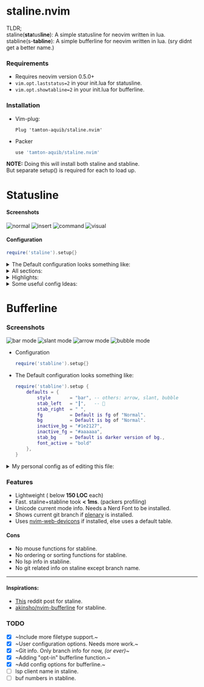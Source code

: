 # staline.nvim
TLDR;<br/> staline(**sta**tus**line**): A simple statusline for neovim written in lua.<br/>
stabline(s-**tabline**): A simple bufferline for neovim written in lua. (sry didnt get a better name.)

### Requirements
* Requires neovim version 0.5.0+
* `vim.opt.laststatus=2` in your init.lua for statusline.
* `vim.opt.showtabline=2` in your init.lua for bufferline.

### Installation
* Vim-plug:
    ```vim
    Plug 'tamton-aquib/staline.nvim'
    ```
* Packer
    ```lua
    use 'tamton-aquib/staline.nvim'
    ```
**NOTE:** Doing this will install both staline and stabline. <br />
But separate setup() is required for each to load up.

# Statusline

#### Screenshots
![normal](https://i.imgur.com/LFmEROF.png)
![insert](https://i.imgur.com/rzqMwXU.png)
![command](https://i.imgur.com/jDuOdpK.png)
![visual](https://i.imgur.com/dO1pKaj.png)
<!-- ![normal](https://i.imgur.com/ZBwqI5I.png) -->
<!-- ![insert](https://i.imgur.com/9ADMkb7.png) -->
<!-- ![visual](https://i.imgur.com/q85p45c.png) -->
<!-- ![command](https://i.imgur.com/F9cPtMx.png) -->


#### Configuration
```lua
require('staline').setup{}
```
<details>
<summary> The Default configuration looks something like: </summary>

```lua
require('staline').setup {
	defaults = {
		left_separator  = "",
		right_separator = "",
		line_column     = "[%l/%L] :%c 並%p%% ", -- `:h stl` to see all flags.
		fg              = "#000000",  -- Foreground text color.
		bg              = "none",     -- Default background is transparent.
		cool_symbol     = " ",       -- Change this to override defult OS icon.
		full_path       = false
		font_active     = "none",     -- "bold", "italic", "bold,italic", etc
		true_colors     = false       -- true lsp colors.
	},
	mode_colors = {
		n = "#2bbb4f",
		i = "#986fec",
		c = "#e27d60",
		v = "#4799eb",   -- etc..
	},
	mode_icons = {
		n = " ",
		i = " ",
		c = " ",
		v = " ",   -- etc..
	},
	sections = {
		left = { '- ', '-mode', 'left_sep_double', ' ', 'branch', 'lsp' },
		mid  = { 'filename' },
		right = { 'cool_symbol','right_sep_double', '-line_column' }
	}    -- check highlights section in readme to know what "-" means
}
```
</details>

<details>
<summary> All sections: </summary>

| section | use |
|---------|-----|
| mode         | shows the mode       |
| branch       | shows git branch |
| filename     | shows filename |
| cool_symbol  | an icon according to the OS type (cutomizable) |
| lsp          | lsp diagnostics (number of errors, warnings, etc) |
| lsp_name     | lsp client name |
| line_column  | shows line, column, percentage, etc |
| left_sep     | single left separator |
| right_sep    | single right separator |
| left_sep_double     | Double left separator with a shade of gray |
| right_sep_double    | Double right separator with a shade of gray |


</details>

<details>
<summary> Highlights: </summary>
<br />
<li> The `-` in front of sections inverts the color of that section. </li>

Example:
`sections = { mid = { 'filename' } }`
will look like: <br />
![highilight_example](https://i.imgur.com/rp0Vei4.png)

now, adding `-` at the beginning:
`sections = { mid = { '-filename' } }`
will look like:
![highlight_example2](https://i.imgur.com/mhXa9Ku.png)

<li> If you want a specific highlight for a single section, specify it as a table like { highlight, section } </li>

`sections = { mid = { { 'RandomHighlight', '-filename' } } }` <br />
and then later `vim.cmd('highlight RandomHighlight guifg=#000000 guibg=#ffffff')` <br />
or provide an already defined highlight `{LspDiagnosticsError, Visual}`

</details>

<details>
<summary> Some useful config Ideas: </summary>

> Create color value tables to match your current colorscheme.
```lua
local gruvbox = {
    n = "#a89985",
    i = "#84a598",
    c = "#8fbf7f",
    v = "#fc802d",    -- etc...
}

-- Assign this table as mode_colors
require('staline').setup{
	mode_colors = gruvbox
}
```
> Use non-unicode characters for showing modes.
```lua
local no_unicode_modes = {
    n = "N ",
    i = "I ",
    c = "C ",
    v = "V ",    -- etc...
}

-- Assign this table as mode_icons.
require('staline').setup{
	mode_icons = no_unicode_modes
}

-- You could change the seperators too if you want.
```
> My personal config as of editing this file:

![staline.nvim](https://i.imgur.com/7mrzpBK.png)

```lua
require'staline'.setup{
	sections = {
		left = {'- ', '-mode', 'left_sep_double', 'filename', '  ', 'branch'},
		mid  = {'lsp'},
		right= { 'cool_symbol', '  ', vim.bo.fileencoding, 'right_sep_double', '-line_column'}
	},
	defaults = {
		cool_symbol = "  ",
		left_separator = "",
		right_separator = "",
		bg = "#303030",
		full_path = false,
		branch_symbol = " "
	},
	mode_colors = {
		n = "#986fec",
		i = "#e86671",
		ic= "#e86671",
		c = "#e27d60"
	}
}
```
NOTE: as seen in this example, adding custom strings (like `vim.bo.fileencoding`) inside sections is possible.
> Nvimtree, dashboard, and packer looks like this by default:

![Dashboard](https://i.imgur.com/QFaG8RQ.png) <br/>
![NvimTree](https://i.imgur.com/UNVxzRA.png) <br/>
![Packer](https://i.imgur.com/IPwTlFj.png) <br/>

To turn off staline in NvimTree, set this line in init.lua (from [this issue](https://github.com/glepnir/galaxyline.nvim/issues/178))
```lua
vim.cmd [[au BufEnter,BufWinEnter,WinEnter,CmdwinEnter * if bufname('%') == "NvimTree" | set laststatus=0 | else | set laststatus=2 | endif]]
```

</details>

# Bufferline

### Screenshots
![bar mode](https://i.imgur.com/stkcUAu.png)
![slant mode](https://i.imgur.com/UVS9ii5.png)
![arrow mode](https://i.imgur.com/ERDzicw.png)
![bubble mode](https://i.imgur.com/UjbeyjR.png)


* Configuration
	```lua
	require('stabline').setup{}
	```
* The Default configuration looks something like:
    ```lua
    require('stabline').setup {
	    defaults = {
	        style       = "bar", -- others: arrow, slant, bubble
	        stab_left   = "┃",   -- 😬
	        stab_right  = " ",
	        fg          = Default is fg of "Normal".
	        bg          = Default is bg of "Normal".
	        inactive_bg = "#1e2127",
	        inactive_fg = "#aaaaaa",
	        stab_bg     = Default is darker version of bg.,
            font_active = "bold"
	    },
    }
    ```
<details>

<summary>My personal config as of editing this file:</summary>

![my stabline config](https://i.imgur.com/cmBdfzx.png)

```lua
require'stabline'.setup {
	style = "slant",
	bg = "#986fec",
	fg = "black",
	stab_right = ""
}
```

</details>

### Features
* Lightweight ( below **150 LOC** each)
* Fast. staline+stabline took **< 1ms**. (packers profiling)
* Unicode current mode info. Needs a Nerd Font to be installed.
* Shows current git branch if [plenary](https://github.com/nvim-lua/plenary.nvim) is installed.
* Uses [nvim-web-devicons](https://github.com/kyazdani42/nvim-web-devicons) if installed, else uses a default table.

#### Cons
* No mouse functions for stabline.
* No ordering or sorting functions for stabline.
* No lsp info in stabline.
* No git related info on staline except branch name.

---

#### Inspirations:
* [This](https://www.reddit.com/r/vim/comments/ld8h2j/i_made_a_status_line_from_scratch_no_plugins_used/) reddit post for staline.
* [akinsho/nvim-bufferline](https://github.com/akinsho/nvim-bufferline.lua) for stabline.

### TODO

- [x] ~Include more filetype support.~
- [x] ~User configuration options. Needs more work.~
- [x] ~Git info. Only branch info for now, *(or ever)*~
- [x] ~Adding "opt-in" bufferline function.~
- [x] ~Add config options for bufferline.~
- [ ] lsp client name in staline.
- [ ] buf numbers in stabline.

